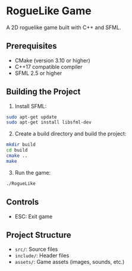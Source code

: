 # RogueLike Game

A 2D roguelike game built with C++ and SFML.

## Prerequisites

- CMake (version 3.10 or higher)
- C++17 compatible compiler
- SFML 2.5 or higher

## Building the Project

1. Install SFML:
```bash
sudo apt-get update
sudo apt-get install libsfml-dev
```

2. Create a build directory and build the project:
```bash
mkdir build
cd build
cmake ..
make
```

3. Run the game:
```bash
./RogueLike
```

## Controls

- ESC: Exit game

## Project Structure

- `src/`: Source files
- `include/`: Header files
- `assets/`: Game assets (images, sounds, etc.) 